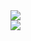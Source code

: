<picture>
<source 
  srcset="https://github-readme-stats.vercel.app/api?username=lyqst&count_private=true&show_icons=true&theme=radical&hide=contribs"
  media="(prefers-color-scheme: dark)"
/>
<source
  srcset="https://github-readme-stats.vercel.app/api?username=lyqst&count_private=true&show_icons=true&hide=contribs"
  media="(prefers-color-scheme: light), (prefers-color-scheme: no-preference)"
/>
<img src="https://github-readme-stats.vercel.app/api?username=lyqst&count_private=true&show_icons=true&hide=contribs" />
</picture>
<br>
<picture>
<source 
  srcset="https://github-readme-stats.vercel.app/api/top-langs/?username=lyqst&layout=compact&theme=radical&card_width=445&langs_count=6"
  media="(prefers-color-scheme: dark)"
/>
<source
  srcset="https://github-readme-stats.vercel.app/api/top-langs/?username=lyqst&layout=compact&card_width=445&langs_count=6"
  media="(prefers-color-scheme: light), (prefers-color-scheme: no-preference)"
/>
<img src="https://github-readme-stats.vercel.app/api/top-langs/?username=lyqst&layout=compact&card_width=445&langs_count=6" />
</picture>
